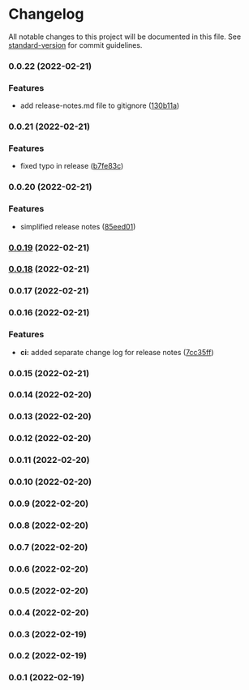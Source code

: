 # Changelog

All notable changes to this project will be documented in this file. See [standard-version](https://github.com/conventional-changelog/standard-version) for commit guidelines.

### 0.0.22 (2022-02-21)


### Features

* add release-notes.md file to gitignore ([130b11a](https://github.com/nevyk/actions-testing/commit/130b11a69f8e3cc3d677eb038612be45e6d5ccc5))

### 0.0.21 (2022-02-21)


### Features

* fixed typo in release ([b7fe83c](https://github.com/nevyk/actions-testing/commit/b7fe83c95420205f470b5938ca490fbb823ba376))

### 0.0.20 (2022-02-21)


### Features

* simplified release notes ([85eed01](https://github.com/nevyk/actions-testing/commit/85eed01d2bcdf344123f18d9e72a66707442721e))

### [0.0.19](https://github.com/nevyk/actions-testing/compare/v0.0.18...v0.0.19) (2022-02-21)

### [0.0.18](https://github.com/nevyk/actions-testing/compare/v0.0.17...v0.0.18) (2022-02-21)

### 0.0.17 (2022-02-21)

### 0.0.16 (2022-02-21)


### Features

* **ci:** added separate change log for release notes ([7cc35ff](https://github.com/nevyk/actions-testing/commit/7cc35ffa810e7fe1df31ff979b636fec8cc28643))

### 0.0.15 (2022-02-21)

### 0.0.14 (2022-02-20)

### 0.0.13 (2022-02-20)

### 0.0.12 (2022-02-20)

### 0.0.11 (2022-02-20)

### 0.0.10 (2022-02-20)

### 0.0.9 (2022-02-20)

### 0.0.8 (2022-02-20)

### 0.0.7 (2022-02-20)

### 0.0.6 (2022-02-20)

### 0.0.5 (2022-02-20)

### 0.0.4 (2022-02-20)

### 0.0.3 (2022-02-19)

### 0.0.2 (2022-02-19)

### 0.0.1 (2022-02-19)
